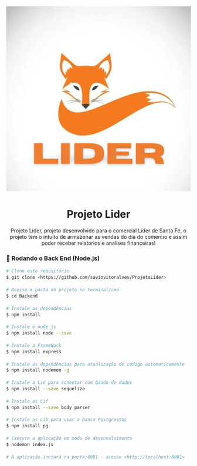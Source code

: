 <h1 align="center">
  <img alt="NextLevelWeek" title="#NextLevelWeek" src="Projeto Lider/imgs/Lider.jpg" />
</h1>
<h1 align="center">Projeto Lider</h1>
<p align="center"> Projeto Lider, projeto desenvolvido para o comercial Lider de Santa Fé, o projeto tem o intuito de armazenar as vendas do dia do comercio e assim poder receber relatorios e analises 
  financeiras!</p>

### 🎲 Rodando o Back End (Node.js)

```bash
# Clone este repositório
$ git clone <https://github.com/saviovitoralves/ProjetoLider>

# Acesse a pasta do projeto no terminal/cmd
$ cd Backend

# Instale as dependências
$ npm install

# Instale o node js
$ npm install node --save

# Instale a FrameWork
$ npm install express

# Instale as dependências para atualização do codigo automaticamente
$ npm install nodemon -g

# Instale a Lid para conectar com bando de dados
$ npm install --save sequelize

# Instale as Lif
$ npm install --save body parser

# Instale as Lib para usar o banco PostgresSQL
$ npm install pg

# Execute a aplicação em modo de desenvolvimento
$ nodemon index.js

# A aplicação inciará na porta:8081 - acesse <http://localhost:8081>
```
